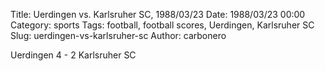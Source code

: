 Title: Uerdingen vs. Karlsruher SC, 1988/03/23
Date: 1988/03/23 00:00
Category: sports
Tags: football, football scores, Uerdingen, Karlsruher SC
Slug: uerdingen-vs-karlsruher-sc
Author: carbonero


Uerdingen 4 - 2 Karlsruher SC
